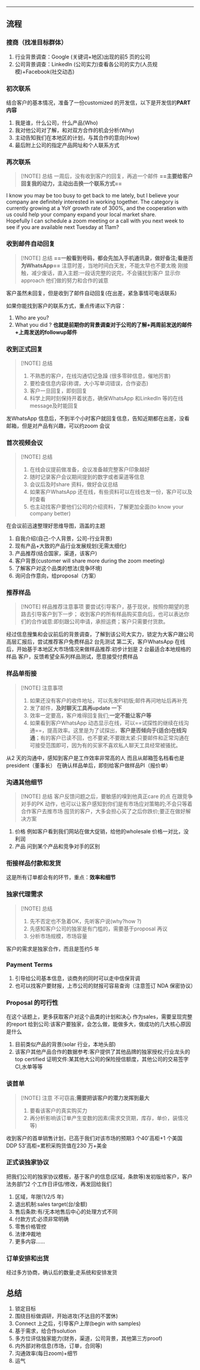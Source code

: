 
---
## 流程

### 搜商（找准目标群体）

1. 行业背景调查：Google (关键词+地区)出现的前5 页的公司
2. 公司背景调查：Linkedln (公司实力)查看各公司的实力(人员规模)+Facebook(社交动态)

### 初次联系

结合客户的基本情况，准备了一份customized 的开发信，以下是开发信的**PART内容**
1. 我是谁，什么公司，什么产品(Who)
2. 我对他公司对了解，和对双方合作的机会分析(Why)
3. 主动告知我们在本地区的计划，与其合作的意向(How)
4. 最后附上公司的指定产品网址和个人联系方式

### 再次联系

>[!NOTE] 总结
>一周后，没有收到客户的回复，再追一个邮件
>**==主要给客户回复我的动力，主动出击换一个联系方式==**

I know you may be too busy to get back to me lately, but l believe your company are definitely interested in working together. The category is currently growing at a YoY growth rate of 300%, and the cooperation with us could help your company expand your local market share.  
Hopefully l can schedule a zoom meeting or a call with you next week to see if you are available next Tuesday at 11am?

### 收到邮件自动回复

>[!NOTE] 总结
>**==一般看到号码，都会先加入手机通讯录，做好备注;看是否为WhatsApp==**
>注意时差，当地时间白天发，不能太早也不要太晚
>刚接触，减少废话，直入主题:一段话完整的说完，不会骚扰到客户
>显示你approach 他们做的努力和合作的诚意

客户虽然未回复，但是收到了邮件自动回复(在出差，紧急事情可电话联系)

如果你能找到客户的联系方式，重点传递以下内容：
1. Who are you?
2. What you did ?
**也就是前期你的背景调查对于公司的了解+两周前发送的邮件+上周发送的followup邮件**

### 收到正式回复

>[!NOTE] 总结
>1. 不熟悉的客户，在线沟通切记急躁 (很多零碎信息，催地厉害)
>2. 要检查信息内容(称谓，大小写单词错误，合作姿态)
>3. 客户一旦回复，即刻回复
>4. 科学上网时刻保持开着状态，确保WhatsApp 和Linkedln 等的在线message及时能回复

发WhatsApp 信息后，不到半个小时客户就回复信息，告知近期都在出差，没看邮箱，但是对产品有兴趣，可以约zoom 会议

### 首次视频会议

>[!NOTE] 总结
>1. 在线会议提前做准备，会议准备越完整客户印象越好
>2. 随时记录客户会议期间提到的数字或者渠道等信息
>3. 会议后及时share 资料，做好会议总结
>4. 如果客户WhatsApp 还在线，有些资料可以在线也发一份，客户可以及时查看
>5. 也主动找客户要他们公司的介绍资料，了解更加全面(to know your company better)

在会议前迅速整理好思维导图，涵盖的主题
1. 自我介绍(自己-个人背景，公司-行业背景)
2. 现有产品+大致的产品行业发展规划(无需太细化)
3. 产品推荐(结合国家，渠道，该客户)
4. 客户背景(customer will share more during the zoom meeting)
5. 了解客户对这个品类的想法(竞争环境)
6. 询问合作意向，给proposal（方案）

### 推荐样品

>[!NOTE] 样品推荐注意事项
>要尝试引导客户，基于现状，按照你期望的思路去引导客户到下一步；
>收到客户的所有样品购买意向后，也可以表达你们的合作诚意:即刻跟公司申请，承担运费；客户只需要付货款。

经过信息搜集和会议前后的背景调查，了解到该公司大实力，锁定为大客户跟公司高层汇报后，尝试推荐客户免费样品2 台先测试
第二天，客户WhatsApp 在线后，开始基于本地区大市场情况来做样品推荐:初步计划是 2 台最适合本地规格的样品
客户，反馈希望全系列样品测试，愿意接受付费样品

### 样品单衔接

>[!NOTE] 注意事项
>1. 如果还没有客户的收件地址，可以先发PI初版;邮件再问地址后再补充
>2. 发了邮件，**及时聊天工具再update 一下**
>3. 效率一定要高，客户难得回复我们;**一定不能让客户等**
>4. 如果看到客户WhatsApp 动态显示在线，可以==试探性的继续在线沟通==，提高效率。这里是为了试探出，**客户是否倾向于(适合)在线沟通**；有的客户已读不回，也不要紧;不要跟太紧:只要邮件和正常沟通在可接受范围即可，因为有的买家不喜欢私人聊天工具经常被骚扰。

从2 天的沟通中，感知到客户是工作效率非常高的人
而且从邮箱签名档看也是president（董事长）
在确认样品单后，即刻给客户做样品PI（报价单）

### 沟通其他细节

>[!NOTE] 总结
>客户反馈问题之后，要敏感的嗅到他真正care 的点
>在跟竞争对手的PK 动作，也可以让客户感知到你们是有市场应对策略的;不会只等着合作客户去推市场
>囤货的客户，大多会担心买了之后你跌价;要正在做好解决方案

1. 价格
	例如客户看到我们网站在做大促销，给他的wholesale 价格一对比，没利润
2. 产品
	 问到某个产品和竞争对手的区别

### 衔接样品付款和发货

这是所有订单都会有的环节，重点：**效率和细节**

### 独家代理需求

>[!NOTE] 总结
>1. 先不否定也不急着OK，先听客户说(why?how ?)
>2. 先感知客户公司的独家是有门槛的，需要基于proposal 再议
>3. 分析市场规模，市场容量

客户的需求是独家合作，而且是签约5 年

### Payment Terms

1. 引导给公司基本信息，谈商务的同时可以走中信保背调
2. 也可以找客户要财报，上市公司的财报可容易查询（注意签订 NDA 保密协议）

### Proposal 的可行性

在这个话题上，更多获取客户对这个品类的计划和决心
作为sales，需要呈现完整的report 给到公司:该客户要独家，会怎么做，能做多大，做成功的几大核心原因是什么
1. 目前类似产品的背景(solar 行业，本地头部)
2. 该客户其他产品合作的数据参考:客户提供了其他品牌的独家授权;行业龙头的top certified 证明文件:某其他大公司的保险授信额度，其他公司的交易签字CI,水单等等

### 谈首单

>[!NOTE] 注意
>不可窃喜;**需要把该客户的潜力发挥到最大**
>1. 要看该客户的真实购买力
>2. 再分析影响该订单产生变数的因素(需求交货期，库存，单价，装情况等)

收到客户的首单销售计划，已高于我们对该市场的预期3 个40'高柜+1 个美国  DDP 53'高柜=累积采购货值在230 万+美金

### 正式谈独家协议

把我们公司的独家协议模板，基于客户的信息(区域，条款等)发初版给客户，客户法务部门2 个工作日评估/修改，再发回给我们

1. 区域，年限(1/2/5 年)
2. 退出机制:sales target(台/金额)
3. 售后条款:有/无本地售后中心的处理方式不同
4. 付款方式:必须非常明确
5. 零售价格管控
6. 法律冲裁地
7. 更多内容......

### 订单安排和出货

经过多方协商，确认后的数量;走系统和安排发货

## 总结

1. 锁定目标  
2. 围绕目标做调研，开始进攻(不达目的不罢休)  
3. Connect 上之后，引导客户上岸(begin with samples)  
4. 基于需求，给合作solution  
5. 多方位评估独家能力(财务，渠道，公司背景，其他第三方proof)  
6. 内外部对称信息(市场，订单，合同等)  
7. 沟通效率(每日zoom)+细节  
8. 运气